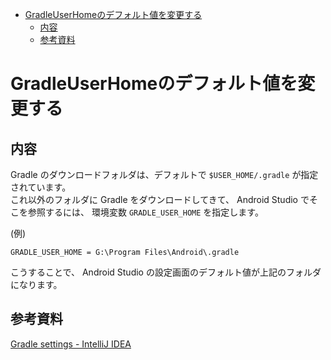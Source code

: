 - [GradleUserHomeのデフォルト値を変更する](#gradleuserhomeのデフォルト値を変更する)
  - [内容](#内容)
  - [参考資料](#参考資料)


# GradleUserHomeのデフォルト値を変更する

## 内容

Gradle のダウンロードフォルダは、デフォルトで `$USER_HOME/.gradle` が指定されています。  
これ以外のフォルダに Gradle をダウンロードしてきて、 Android Studio でそこを参照するには、
環境変数 `GRADLE_USER_HOME` を指定します。

(例)

`GRADLE_USER_HOME = G:\Program Files\Android\.gradle`

こうすることで、 Android Studio の設定画面のデフォルト値が上記のフォルダになります。


## 参考資料

[Gradle settings - IntelliJ IDEA](https://www.jetbrains.com/help/idea/gradle-settings.html)

